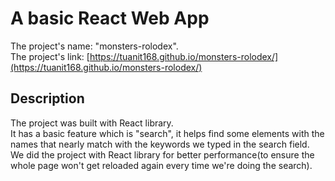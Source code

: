# A basic React Web App

The project's name: "monsters-rolodex".<br/>
The project's link: [https://tuanit168.github.io/monsters-rolodex/](https://tuanit168.github.io/monsters-rolodex/)

## Description

The project was built with React library.<br/>
It has a basic feature which is "search", it helps find some elements with the names that nearly match with the keywords we typed in the search field.<br/> 
We did the project with React library for better performance(to ensure the whole page won't get reloaded again every time we're doing the search).
